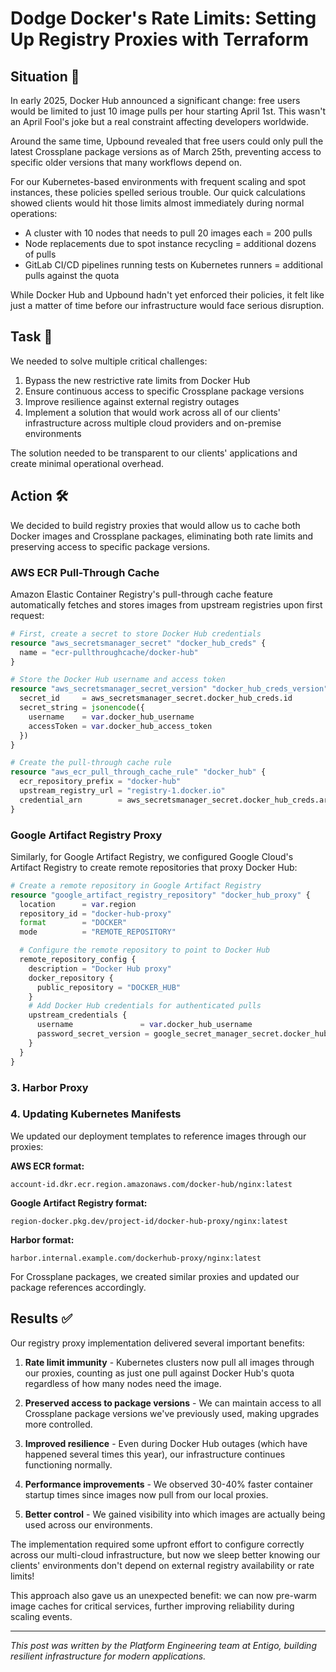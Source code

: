 # Dodge Docker's Rate Limits: Setting Up Registry Proxies with Terraform

## Situation 🚨

In early 2025, Docker Hub announced a significant change: free users would be limited to just 10 image pulls per hour starting April 1st. This wasn't an April Fool's joke but a real constraint affecting developers worldwide.

Around the same time, Upbound revealed that free users could only pull the latest Crossplane package versions as of March 25th, preventing access to specific older versions that many workflows depend on.

For our Kubernetes-based environments with frequent scaling and spot instances, these policies spelled serious trouble. Our quick calculations showed clients would hit those limits almost immediately during normal operations:

- A cluster with 10 nodes that needs to pull 20 images each = 200 pulls
- Node replacements due to spot instance recycling = additional dozens of pulls
- GitLab CI/CD pipelines running tests on Kubernetes runners = additional pulls against the quota

While Docker Hub and Upbound hadn't yet enforced their policies, it felt like just a matter of time before our infrastructure would face serious disruption.

## Task 🎯

We needed to solve multiple critical challenges:

1. Bypass the new restrictive rate limits from Docker Hub
2. Ensure continuous access to specific Crossplane package versions
3. Improve resilience against external registry outages
4. Implement a solution that would work across all of our clients' infrastructure across multiple cloud providers and on-premise environments

The solution needed to be transparent to our clients' applications and create minimal operational overhead.

## Action 🛠️

We decided to build registry proxies that would allow us to cache both Docker images and Crossplane packages, eliminating both rate limits and preserving access to specific package versions.

### AWS ECR Pull-Through Cache

Amazon Elastic Container Registry's pull-through cache feature automatically fetches and stores images from upstream registries upon first request:

```terraform
# First, create a secret to store Docker Hub credentials
resource "aws_secretsmanager_secret" "docker_hub_creds" {
  name = "ecr-pullthroughcache/docker-hub"
}

# Store the Docker Hub username and access token
resource "aws_secretsmanager_secret_version" "docker_hub_creds_version" {
  secret_id     = aws_secretsmanager_secret.docker_hub_creds.id
  secret_string = jsonencode({
    username    = var.docker_hub_username
    accessToken = var.docker_hub_access_token
  })
}

# Create the pull-through cache rule
resource "aws_ecr_pull_through_cache_rule" "docker_hub" {
  ecr_repository_prefix = "docker-hub"
  upstream_registry_url = "registry-1.docker.io"
  credential_arn        = aws_secretsmanager_secret.docker_hub_creds.arn
}
```

### Google Artifact Registry Proxy

Similarly, for Google Artifact Registry, we configured Google Cloud's Artifact Registry to create remote repositories that proxy Docker Hub:

```terraform
# Create a remote repository in Google Artifact Registry
resource "google_artifact_registry_repository" "docker_hub_proxy" {
  location      = var.region
  repository_id = "docker-hub-proxy"
  format        = "DOCKER"
  mode          = "REMOTE_REPOSITORY"

  # Configure the remote repository to point to Docker Hub
  remote_repository_config {
    description = "Docker Hub proxy"
    docker_repository {
      public_repository = "DOCKER_HUB"
    }
    # Add Docker Hub credentials for authenticated pulls
    upstream_credentials {
      username               = var.docker_hub_username
      password_secret_version = google_secret_manager_secret.docker_hub_token.id
    }
  }
}
```

### 3. Harbor Proxy


### 4. Updating Kubernetes Manifests

We updated our deployment templates to reference images through our proxies:

**AWS ECR format:**

```
account-id.dkr.ecr.region.amazonaws.com/docker-hub/nginx:latest
```

**Google Artifact Registry format:**

```
region-docker.pkg.dev/project-id/docker-hub-proxy/nginx:latest
```

**Harbor format:**

```
harbor.internal.example.com/dockerhub-proxy/nginx:latest
```

For Crossplane packages, we created similar proxies and updated our package references accordingly.

## Results ✅

Our registry proxy implementation delivered several important benefits:

1. **Rate limit immunity** - Kubernetes clusters now pull all images through our proxies, counting as just one pull against Docker Hub's quota regardless of how many nodes need the image.

2. **Preserved access to package versions** - We can maintain access to all Crossplane package versions we've previously used, making upgrades more controlled.

3. **Improved resilience** - Even during Docker Hub outages (which have happened several times this year), our infrastructure continues functioning normally.

4. **Performance improvements** - We observed 30-40% faster container startup times since images now pull from our local proxies.

5. **Better control** - We gained visibility into which images are actually being used across our environments.

The implementation required some upfront effort to configure correctly across our multi-cloud infrastructure, but now we sleep better knowing our clients' environments don't depend on external registry availability or rate limits!

This approach also gave us an unexpected benefit: we can now pre-warm image caches for critical services, further improving reliability during scaling events.

---

_This post was written by the Platform Engineering team at Entigo, building resilient infrastructure for modern applications._
